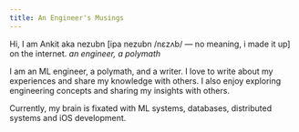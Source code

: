 ```yaml
---
title: An Engineer's Musings
---
```


Hi, I am Ankit aka nezubn [ipa nezubn /nɛzʌb/ — no meaning, i made it up] on the internet.
_an engineer, a polymath_

I am an ML engineer, a polymath, and a writer. I love to write about my experiences and share my knowledge with others. I also enjoy exploring engineering concepts and sharing my insights with others.

Currently, my brain is fixated with ML systems, databases, distributed systems and iOS development.
